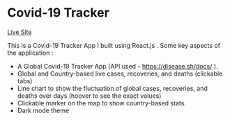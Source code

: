 # Covid-19 Tracker

[Live Site](https://covid-19-tracker-bd.web.app/)

This is a Covid-19 Tracker App I built using React.js . Some key aspects of the application :

* A Global Covid-19 Tracker App (API used - https://disease.sh/docs/ ).
* Global and Country-based live cases, recoveries, and deaths (clickable 
tabs)
* Line chart to show the fluctuation of global cases, recoveries, and deaths 
over days (hoover to see the exact values)
* Clickable marker on the map to show country-based stats.
* Dark mode theme
